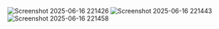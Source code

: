 
![Screenshot 2025-06-16 221426](https://github.com/user-attachments/assets/e8ca114a-2fb0-4c3d-b502-99098df28883)
![Screenshot 2025-06-16 221443](https://github.com/user-attachments/assets/cfbde469-bbf4-4b9e-b034-3184a9458b7c)
![Screenshot 2025-06-16 221458](https://github.com/user-attachments/assets/c2966926-55db-4929-9540-8130d646b7e7)

